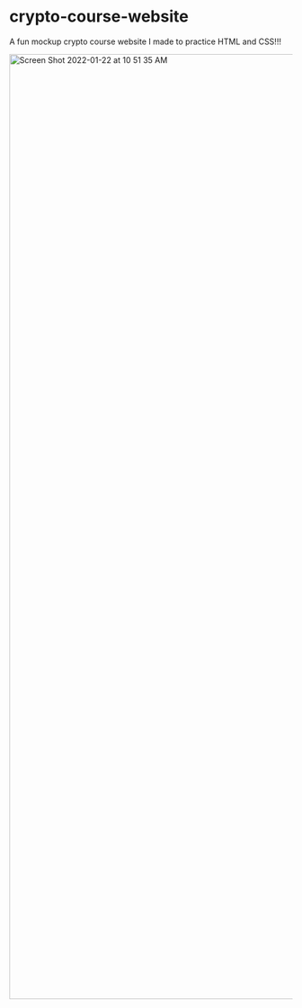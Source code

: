 # crypto-course-website
A fun mockup crypto course website I made to practice HTML and CSS!!!

<img width="1680" alt="Screen Shot 2022-01-22 at 10 51 35 AM" src="https://user-images.githubusercontent.com/75461391/150645735-20229b99-a7c6-485a-9633-39554b02acd9.png">
